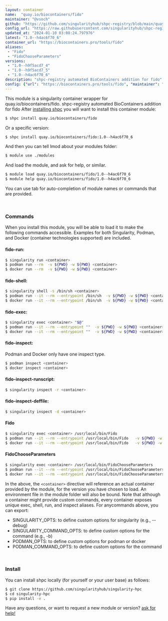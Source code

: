 ```yaml
---
layout: container
name:  "quay.io/biocontainers/fido"
maintainer: "@vsoch"
github: "https://github.com/singularityhub/shpc-registry/blob/main/quay.io/biocontainers/fido/container.yaml"
config_url: "https://raw.githubusercontent.com/singularityhub/shpc-registry/main/quay.io/biocontainers/fido/container.yaml"
updated_at: "2024-01-10 03:08:24.797976"
latest: "1.0--h4ac6f70_6"
container_url: "https://biocontainers.pro/tools/fido"
aliases:
 - "Fido"
 - "FidoChooseParameters"
versions:
 - "1.0--h9f5acd7_4"
 - "1.0--h9f5acd7_5"
 - "1.0--h4ac6f70_6"
description: "shpc-registry automated BioContainers addition for fido"
config: {"url": "https://biocontainers.pro/tools/fido", "maintainer": "@vsoch", "description": "shpc-registry automated BioContainers addition for fido", "latest": {"1.0--h4ac6f70_6": "sha256:6c85b1c93d40937ab34e7f2062bfd03c7a77548a0498960cbf4bd07679eda248"}, "tags": {"1.0--h9f5acd7_4": "sha256:fb93081e2598407c1b8f1867f1defa44ad54d274dfd7b00b1adaf680f6d3434f", "1.0--h9f5acd7_5": "sha256:f73a6450c9886e0e1c999ebae44b4fec4621206cfdda5d79777f5451cc93bba9", "1.0--h4ac6f70_6": "sha256:6c85b1c93d40937ab34e7f2062bfd03c7a77548a0498960cbf4bd07679eda248"}, "docker": "quay.io/biocontainers/fido", "aliases": {"Fido": "/usr/local/bin/Fido", "FidoChooseParameters": "/usr/local/bin/FidoChooseParameters"}}
---
```


This module is a singularity container wrapper for quay.io/biocontainers/fido.
shpc-registry automated BioContainers addition for fido
After [installing shpc](#install) you will want to install this container module:


```bash
$ shpc install quay.io/biocontainers/fido
```

Or a specific version:

```bash
$ shpc install quay.io/biocontainers/fido:1.0--h4ac6f70_6
```

And then you can tell lmod about your modules folder:

```bash
$ module use ./modules
```

And load the module, and ask for help, or similar.

```bash
$ module load quay.io/biocontainers/fido/1.0--h4ac6f70_6
$ module help quay.io/biocontainers/fido/1.0--h4ac6f70_6
```

You can use tab for auto-completion of module names or commands that are provided.

<br>

### Commands

When you install this module, you will be able to load it to make the following commands accessible.
Examples for both Singularity, Podman, and Docker (container technologies supported) are included.

#### fido-run:

```bash
$ singularity run <container>
$ podman run --rm  -v ${PWD} -w ${PWD} <container>
$ docker run --rm  -v ${PWD} -w ${PWD} <container>
```

#### fido-shell:

```bash
$ singularity shell -s /bin/sh <container>
$ podman run --it --rm --entrypoint /bin/sh  -v ${PWD} -w ${PWD} <container>
$ docker run --it --rm --entrypoint /bin/sh  -v ${PWD} -w ${PWD} <container>
```

#### fido-exec:

```bash
$ singularity exec <container> "$@"
$ podman run --it --rm --entrypoint ""  -v ${PWD} -w ${PWD} <container> "$@"
$ docker run --it --rm --entrypoint ""  -v ${PWD} -w ${PWD} <container> "$@"
```

#### fido-inspect:

Podman and Docker only have one inspect type.

```bash
$ podman inspect <container>
$ docker inspect <container>
```

#### fido-inspect-runscript:

```bash
$ singularity inspect -r <container>
```

#### fido-inspect-deffile:

```bash
$ singularity inspect -d <container>
```


#### Fido

```bash
$ singularity exec <container> /usr/local/bin/Fido
$ podman run --it --rm --entrypoint /usr/local/bin/Fido   -v ${PWD} -w ${PWD} <container> -c " $@"
$ docker run --it --rm --entrypoint /usr/local/bin/Fido   -v ${PWD} -w ${PWD} <container> -c " $@"
```


#### FidoChooseParameters

```bash
$ singularity exec <container> /usr/local/bin/FidoChooseParameters
$ podman run --it --rm --entrypoint /usr/local/bin/FidoChooseParameters   -v ${PWD} -w ${PWD} <container> -c " $@"
$ docker run --it --rm --entrypoint /usr/local/bin/FidoChooseParameters   -v ${PWD} -w ${PWD} <container> -c " $@"
```



In the above, the `<container>` directive will reference an actual container provided
by the module, for the version you have chosen to load. An environment file in the
module folder will also be bound. Note that although a container
might provide custom commands, every container exposes unique exec, shell, run, and
inspect aliases. For anycommands above, you can export:

 - SINGULARITY_OPTS: to define custom options for singularity (e.g., --debug)
 - SINGULARITY_COMMAND_OPTS: to define custom options for the command (e.g., -b)
 - PODMAN_OPTS: to define custom options for podman or docker
 - PODMAN_COMMAND_OPTS: to define custom options for the command

<br>

### Install

You can install shpc locally (for yourself or your user base) as follows:

```bash
$ git clone https://github.com/singularityhub/singularity-hpc
$ cd singularity-hpc
$ pip install -e .
```

Have any questions, or want to request a new module or version? [ask for help!](https://github.com/singularityhub/singularity-hpc/issues)
